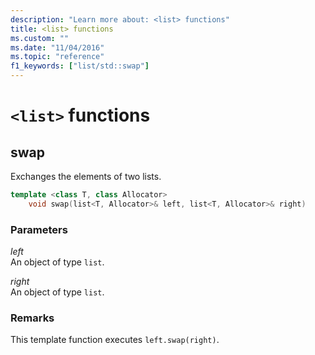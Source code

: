 ```yaml
---
description: "Learn more about: <list> functions"
title: <list> functions 
ms.custom: ""
ms.date: "11/04/2016"
ms.topic: "reference"
f1_keywords: ["list/std::swap"]
---
```

# `<list>` functions

## <a name="swap"></a> swap

Exchanges the elements of two lists.

```cpp
template <class T, class Allocator>
    void swap(list<T, Allocator>& left, list<T, Allocator>& right)
```

### Parameters

*left*\
An object of type `list`.

*right*\
An object of type `list`.

### Remarks

This template function executes `left.swap(right)`.
